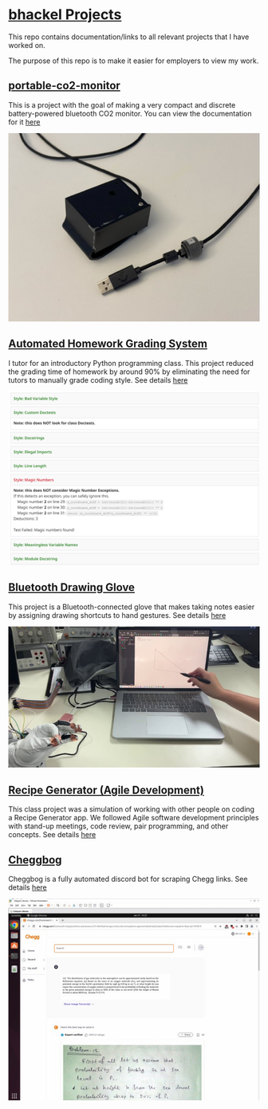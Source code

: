 # [bhackel Projects](https://bhackel.github.io/portfolio/)

This repo contains documentation/links to all relevant projects that I have worked on.

The purpose of this repo is to make it easier for employers to view my work.


## [portable-co2-monitor](https://github.com/bhackel/portable-co2-monitor)
This is a project with the goal of making a very compact and discrete battery-powered bluetooth CO2 monitor. You can view the documentation for it [here](https://github.com/bhackel/portable-co2-monitor)

![CO2 Monitor Final](images/CO2%20Monitor.jpg)


## [Automated Homework Grading System](dsc20-style-checker.md)
I tutor for an introductory Python programming class. This project reduced the grading time of homework by around 90% by eliminating the need for tutors to manually grade coding style. See details [here](dsc20-style-checker.md)

![Gradescope Style Checker](images/style%20checker%20gradescope.png)


## [Bluetooth Drawing Glove](pentaglove.md) 
This project is a Bluetooth-connected glove that makes taking notes easier by assigning drawing shortcuts to hand gestures.
See details [here](pentaglove.md)

![Glove and Laptop](images/Glove%20Demo.jpg)


## [Recipe Generator (Agile Development)](recipe-generator.md)
This class project was a simulation of working with other people on coding a Recipe Generator app. We followed Agile software development principles with stand-up meetings, code review, pair programming, and other concepts. See details [here](recipe-generator.md)


## [Cheggbog](cheggbog.md)
Cheggbog is a fully automated discord bot for scraping Chegg links.
See details [here](cheggbog.md)

![Cheggbog Virtual Machine](images/cheggbog%201.jpg)



